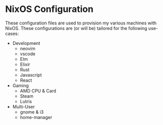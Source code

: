 # NixOS Configuration

These configuration files are used to provision my various machines with NixOS. These configurations are (or will be) tailored for the following use-cases:

- Development
  - neovim
  - vscode
  - Elm
  - Elixir
  - Rust
  - Javascript
  - React
- Gaming
  - AMD CPU & Card
  - Steam
  - Lutris
- Multi-User
  - gnome & i3
  - home-manager
